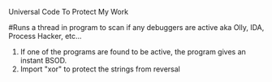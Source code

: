 Universal Code To Protect My Work

#Runs a thread in program to scan if any debuggers are active aka Olly, IDA, Process Hacker, etc...

1. If one of the programs are found to be active, the program gives an instant BSOD.
2. Import "xor" to protect the strings from reversal
